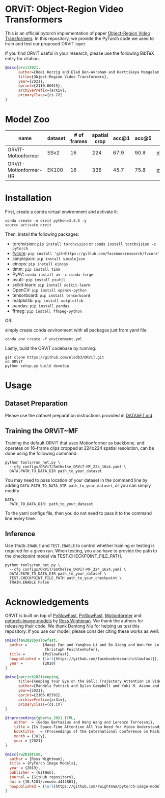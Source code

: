 # ORViT: Object-Region Video Transformers

This is an official pytorch implementation of paper [Object-Region Video Transformers](https://arxiv.org/abs/2110.06915). In this repository, we provide the PyTorch code we used to train and test our proposed ORViT layer.

If you find ORViT useful in your research, please use the following BibTeX entry for citation.

```BibTeX
@misc{orvit2021,
      author={Roei Herzig and Elad Ben-Avraham and Karttikeya Mangalam and Amir Bar and Gal Chechik and Anna Rohrbach and Trevor Darrell and Amir Globerson},
      title={Object-Region Video Transformers},
      year={2021},
      eprint={2110.06915},
      archivePrefix={arXiv},
      primaryClass={cs.CV}
}
```

# Model Zoo

| name | dataset | # of frames | spatial crop | acc@1 | acc@5 | url |
| --- | --- | --- | --- | --- | --- | --- |
| ORViT-Motionformer | SSv2 | 16 | 224 | 67.9 | 90.8 | [model](https://drive.google.com/file/d/1hDyPwBnif0ud3hQY8615bIzyR5vH5uJk/view?usp=sharing) |
| ORViT-Motionformer-HR | EK100 | 16 | 336 | 45.7 | 75.8 | [model](https://drive.google.com/file/d/13PSMc-iboyt2S_w-sRXAZduzknLmvZ8j/view?usp=sharing) |



# Installation

First, create a conda virtual environment and activate it:
```
conda create -n orvit python=3.8.5 -y
source activate orvit
```

Then, install the following packages:

- torchvision: `pip install torchvision` or `conda install torchvision -c pytorch`
- [fvcore](https://github.com/facebookresearch/fvcore/): `pip install 'git+https://github.com/facebookresearch/fvcore'`
- simplejson: `pip install simplejson`
- einops: `pip install einops`
- timm: `pip install timm`
- PyAV: `conda install av -c conda-forge`
- psutil: `pip install psutil`
- scikit-learn: `pip install scikit-learn`
- OpenCV: `pip install opencv-python`
- tensorboard: `pip install tensorboard`
- matplotlib: `pip install matplotlib`
- pandas: `pip install pandas`
- ffmeg: `pip install ffmpeg-python`

OR:

simply create conda environment with all packages just from yaml file:

`conda env create -f environment.yml`

Lastly, build the ORViT codebase by running:
```
git clone https://github.com/eladb3/ORViT.git
cd ORViT
python setup.py build develop
```

# Usage

## Dataset Preparation

Please use the dataset preparation instructions provided in [DATASET.md](slowfast/datasets/DATASET.md).

## Training the ORViT~MF

Training the default ORViT that uses Motionformer as backbone, and operates on 16-frame clips cropped at 224x224 spatial resolution, can be done using the following command:

```
python tools/run_net.py \
  --cfg configs/ORViT/Smthelse_ORViT-MF_224_16x4.yaml \
  DATA.PATH_TO_DATA_DIR path_to_your_dataset 
```
You may need to pass location of your dataset in the command line by adding `DATA.PATH_TO_DATA_DIR path_to_your_dataset`, or you can simply modify

```
DATA:
  PATH_TO_DATA_DIR: path_to_your_dataset
```

To the yaml configs file, then you do not need to pass it to the command line every time.


## Inference

Use `TRAIN.ENABLE` and `TEST.ENABLE` to control whether training or testing is required for a given run. When testing, you also have to provide the path to the checkpoint model via TEST.CHECKPOINT_FILE_PATH.
```
python tools/run_net.py \
  --cfg configs/ORViT/Smthelse_ORViT-MF_224_16x4.yaml \
  DATA.PATH_TO_DATA_DIR path_to_your_dataset \
  TEST.CHECKPOINT_FILE_PATH path_to_your_checkpoint \
  TRAIN.ENABLE False 
```


# Acknowledgements

ORViT is built on top of [PySlowFast](https://github.com/facebookresearch/SlowFast), [PySlowFast](https://github.com/facebookresearch/Motionformer), [Motionformer](https://github.com/facebookresearch/TimeSformer) and [pytorch-image-models](https://github.com/rwightman/pytorch-image-models) by [Ross Wightman](https://github.com/rwightman). We thank the authors for releasing their code. We thank Dantong Niu for helping us test this repository. If you use our model, please consider citing these works as well:

```BibTeX
@misc{fan2020pyslowfast,
  author =       {Haoqi Fan and Yanghao Li and Bo Xiong and Wan-Yen Lo and
                  Christoph Feichtenhofer},
  title =        {PySlowFast},
  howpublished = {\url{https://github.com/facebookresearch/slowfast}},
  year =         {2020}
}
```

```BibTeX
@misc{patrick2021keeping,
      title={Keeping Your Eye on the Ball: Trajectory Attention in Video Transformers}, 
      author={Mandela Patrick and Dylan Campbell and Yuki M. Asano and Ishan Misra Florian Metze and Christoph Feichtenhofer and Andrea Vedaldi and Jo\ão F. Henriques},
      year={2021},
      eprint={2106.05392},
      archivePrefix={arXiv},
      primaryClass={cs.CV}
}
```

```BibTeX
@inproceedings{gberta_2021_ICML,
    author  = {Gedas Bertasius and Heng Wang and Lorenzo Torresani},
    title = {Is Space-Time Attention All You Need for Video Understanding?},
    booktitle   = {Proceedings of the International Conference on Machine Learning (ICML)}, 
    month = {July},
    year = {2021}
}
```

```BibTeX
@misc{rw2019timm,
  author = {Ross Wightman},
  title = {PyTorch Image Models},
  year = {2019},
  publisher = {GitHub},
  journal = {GitHub repository},
  doi = {10.5281/zenodo.4414861},
  howpublished = {\url{https://github.com/rwightman/pytorch-image-models}}
}
```
